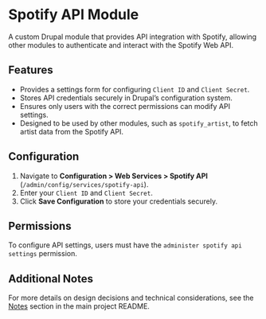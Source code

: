 # Spotify API Module

A custom Drupal module that provides API integration with Spotify, allowing other modules to authenticate and interact with the Spotify Web API.

## Features

- Provides a settings form for configuring `Client ID` and `Client Secret`.
- Stores API credentials securely in Drupal’s configuration system.
- Ensures only users with the correct permissions can modify API settings.
- Designed to be used by other modules, such as `spotify_artist`, to fetch artist data from the Spotify API.

## Configuration

1. Navigate to **Configuration > Web Services > Spotify API** (`/admin/config/services/spotify-api`).
2. Enter your `Client ID` and `Client Secret`.
3. Click **Save Configuration** to store your credentials securely.

## Permissions

To configure API settings, users must have the `administer spotify api settings` permission.

## Additional Notes

For more details on design decisions and technical considerations, see the [Notes](https://github.com/colinstillwell/colin_alternative_rock#notes) section in the main project README.
